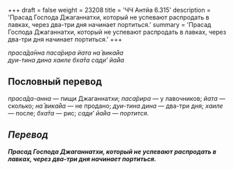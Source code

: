 +++
draft = false
weight = 23208
title = 'ЧЧ Антйа 6.315'
description = 'Прасад Господа Джаганнатхи, который не успевают распродать в лавках, через два-три дня начинает портиться.'
summary = 'Прасад Господа Джаганнатхи, который не успевают распродать в лавках, через два-три дня начинает портиться.'
+++

_праса̄да̄нна паса̄рира йата на̄ вика̄йа  
дуи-тина дина хаиле бха̄та сад̣и’ йа̄йа_

## Пословный перевод

_праса̄да_\-_анна_ — пищи Джаганнатхи; _паса̄рира_ — у лавочников; _йата_ — сколько; _на̄_ _вика̄йа_ — не продано; _дуи_\-_тина_ _дина_ — два-три дня; _хаиле_ — после; _бха̄та_ — рис; _сад̣и</em>’_ _<em>йа̄йа_ — портится.

## Перевод

**Прасад Господа Джаганнатхи, который не успевают распродать в лавках, через два-три дня начинает портиться.**
